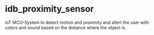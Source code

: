 # idb_proximity_sensor
IoT MCU-System to detect motion and proximity and allert the user with colors and sound based on the distance where the object is.
